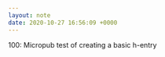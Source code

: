 ```yaml
---
layout: note
date: 2020-10-27 16:56:09 +0000
---
```


100: Micropub test of creating a basic h-entry

